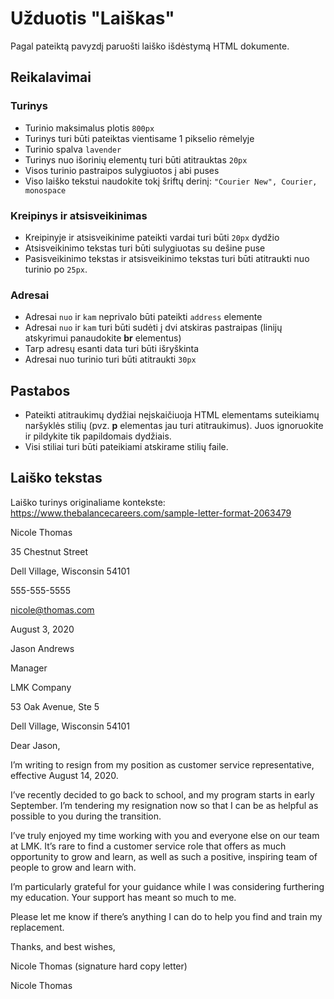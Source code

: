 # Užduotis "Laiškas"

Pagal pateiktą pavyzdį paruošti laiško išdėstymą HTML dokumente.

## Reikalavimai

### Turinys

-   Turinio maksimalus plotis `800px`
-   Turinys turi būti pateiktas vientisame 1 pikselio rėmelyje
-   Turinio spalva `lavender`
-   Turinys nuo išorinių elementų turi būti atitrauktas `20px`
-   Visos turinio pastraipos sulygiuotos į abi puses
-   Viso laiško tekstui naudokite tokį šriftų derinį: `"Courier New", Courier, monospace`

### Kreipinys ir atsisveikinimas

-   Kreipinyje ir atsisveikinime pateikti vardai turi būti `20px` dydžio
-   Atsisveikinimo tekstas turi būti sulygiuotas su dešine puse
-   Pasisveikinimo tekstas ir atsisveikinimo tekstas turi būti atitraukti nuo turinio po `25px`.

### Adresai

-   Adresai `nuo` ir `kam` neprivalo būti pateikti `address` elemente
-   Adresai `nuo` ir `kam` turi būti sudėti į dvi atskiras pastraipas (linijų atskyrimui panaudokite **br** elementus)
-   Tarp adresų esanti data turi būti išryškinta
-   Adresai nuo turinio turi būti atitraukti `30px`

## Pastabos

-   Pateikti atitraukimų dydžiai neįskaičiuoja HTML elementams suteikiamų naršyklės stilių (pvz. **p** elementas jau turi atitraukimus). Juos ignoruokite ir pildykite tik papildomais dydžiais.
-   Visi stiliai turi būti pateikiami atskirame stilių faile.

## Laiško tekstas

Laiško turinys originaliame kontekste: <https://www.thebalancecareers.com/sample-letter-format-2063479>

Nicole Thomas

35 Chestnut Street

Dell Village, Wisconsin 54101

555-555-5555

nicole@thomas.com

August 3, 2020

Jason Andrews

Manager

LMK Company

53 Oak Avenue, Ste 5

Dell Village, Wisconsin 54101

Dear Jason,

I’m writing to resign from my position as customer service representative, effective August 14, 2020.

I’ve recently decided to go back to school, and my program starts in early September. I’m tendering my resignation now so that I can be as helpful as possible to you during the transition.

I’ve truly enjoyed my time working with you and everyone else on our team at LMK. It’s rare to find a customer service role that offers as much opportunity to grow and learn, as well as such a positive, inspiring team of people to grow and learn with.

I’m particularly grateful for your guidance while I was considering furthering my education. Your support has meant so much to me.

Please let me know if there’s anything I can do to help you find and train my replacement.

Thanks, and best wishes,

Nicole Thomas (signature hard copy letter)

Nicole Thomas
